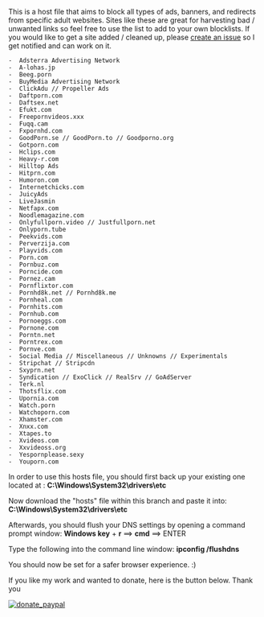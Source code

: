 This is a host file that aims to block all types of ads, banners, and redirects from specific adult websites. Sites like these are great for harvesting bad / unwanted links so feel free to use the list to add to your own blocklists. If you would like to get a site added / cleaned up, please [create an issue](https://github.com/thisisu/hosts_adultxxx/issues) so I get notified and can work on it.

```
-  Adsterra Advertising Network
-  A-lohas.jp
-  Beeg.porn
-  BuyMedia Advertising Network
-  ClickAdu // Propeller Ads
-  Daftporn.com
-  Daftsex.net
-  Efukt.com
-  Freepornvideos.xxx
-  Fuqq.cam
-  Fxpornhd.com
-  GoodPorn.se // GoodPorn.to // Goodporno.org
-  Gotporn.com
-  Hclips.com
-  Heavy-r.com
-  Hilltop Ads
-  Hitprn.com
-  Humoron.com
-  Internetchicks.com
-  JuicyAds
-  LiveJasmin
-  Netfapx.com
-  Noodlemagazine.com
-  Onlyfullporn.video // Justfullporn.net
-  Onlyporn.tube
-  Peekvids.com
-  Perverzija.com
-  Playvids.com
-  Porn.com
-  Pornbuz.com
-  Porncide.com
-  Pornez.cam
-  Pornflixtor.com
-  Pornhd8k.net // Pornhd8k.me
-  Pornheal.com
-  Pornhits.com
-  Pornhub.com
-  Pornoeggs.com
-  Pornone.com
-  Porntn.net
-  Porntrex.com
-  Pornve.com
-  Social Media // Miscellaneous // Unknowns // Experimentals
-  Stripchat // Stripcdn
-  Sxyprn.net
-  Syndication // ExoClick // RealSrv // GoAdServer
-  Terk.nl
-  Thotsflix.com
-  Upornia.com
-  Watch.porn
-  Watchoporn.com
-  Xhamster.com
-  Xnxx.com
-  Xtapes.to
-  Xvideos.com
-  Xxvideoss.org
-  Yespornplease.sexy
-  Youporn.com

```

In order to use this hosts file, you should first back up your existing one located at : <b>C:\Windows\System32\drivers\etc</b>

Now download the "hosts" file within this branch and paste it into: <b>C:\Windows\System32\drivers\etc</b>

Afterwards, you should flush your DNS settings by opening a command prompt window: <b>Windows key</b> + <b>r</b> ==> <b>cmd</b> ==> ENTER

Type the following into the command line window: <b>ipconfig /flushdns</b>

You should now be set for a safer browser experience. :)

If you like my work and wanted to donate, here is the button below. Thank you

[![donate_paypal](https://github.com/user-attachments/assets/aadd1f47-fe6a-4f61-97d4-5f30ff29fc33)](https://www.paypal.com/donate/?hosted_button_id=E68FUAQG2758N)
